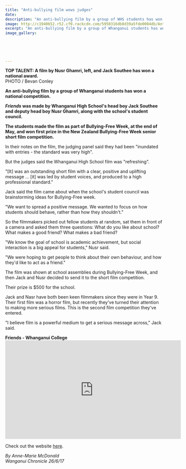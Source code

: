 ```yaml
---
title: "Anti-bullying film wows judges"
date: 
description: "An anti-bullying film by a group of WHS students has won a national competition..."
image: http://c1940652.r52.cf0.rackcdn.com/5950316db8d39a5fde0004db/Anti-bullying-Jack-Southee-Nsur-Ghamri-Chron-june.jpg
excerpt: "An anti-bullying film by a group of Whanganui students has won a national competition. Friends was made by Whanganui High School's head boy Jack Southee and deputy head boy Nusr Ghamri, along with..."
image_gallery:
    
    
    
    
    
---
```


<p><span><strong>TOP TALENT: A film by Nusr Ghamri, left, and Jack Southee has won a national award.</strong><br /> PHOTO / Bevan Conley</span></p>
<p class="element element-paragraph"><strong>An anti-bullying film by a group of Whanganui students has won a national competition.</strong></p>
<p class="element element-paragraph"><strong><em>Friends</em>&nbsp;was made by Whanganui High School's head boy Jack Southee and deputy head boy Nusr Ghamri, along with the school's student council.</strong></p>
<p class="element element-paragraph"><strong>The students made the film as part of Bullying-Free Week, at the end of May, and won first prize in the New Zealand Bullying-Free Week senior short film competition.</strong></p>
<p class="element element-paragraph">In their notes on the film, the judging panel said they had been "inundated with entries - the standard was very high".</p>
<p class="element element-paragraph">But the judges said the Whanganui High School film was "refreshing".</p>
<p class="element element-paragraph">"[It] was an outstanding short film with a clear, positive and uplifting message ... [it] was led by student voices, and produced to a high professional standard."</p>
<p class="element element-paragraph">Jack said the film came about when the school's student council was brainstorming ideas for Bullying-Free week.</p>
<p class="element element-paragraph">"We want to spread a positive message. We wanted to focus on how students should behave, rather than how they shouldn't."</p>
<p class="element element-paragraph">So the filmmakers picked out fellow students at random, sat them in front of a camera and asked them three questions: What do you like about school? What makes a good friend? What makes a bad friend?</p>
<p class="element element-paragraph">"We know the goal of school is academic achievement, but social interaction is a big appeal for students," Nusr said.</p>
<p class="element element-paragraph">"We were hoping to get people to think about their own behaviour, and how they'd like to act as a friend."</p>
<p class="element element-paragraph">The film was shown at school assemblies during Bullying-Free Week, and then Jack and Nusr decided to send it to the short film competition.</p>
<p class="element element-paragraph">Their prize is $500 for the school.</p>
<p class="element element-paragraph">Jack and Nasr have both been keen filmmakers since they were in Year 9. Their first film was a horror film, but recently they've turned their attention to making more serious films. This is the second film competition they've entered.</p>
<p class="element element-paragraph">"I believe film is a powerful medium to get a serious message across," Jack said.</p>
<p class="element element-paragraph"><strong>Friends - Whanganui College</strong><br /><iframe src="https://www.youtube.com/embed/mgaxD13T0YU" frameborder="0" width="560" height="315"></iframe></p>
<p class="element element-paragraph">Check out the website&nbsp;<a href="https://www.bullyingfree.nz/" target="_blank">here</a>.</p>
<p class="element element-paragraph"><em>By Anne-Marie McDonald</em><br /><em>Wanganui Chronicle 26/6/17</em></p>

